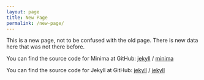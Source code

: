 ```yaml
---
layout: page
title: New Page
permalink: /new-page/
---
```


This is a new page, not to be confused with the old page. There is new data here that was not there before.

You can find the source code for Minima at GitHub:
[jekyll][jekyll-organization] /
[minima](https://github.com/jekyll/minima)

You can find the source code for Jekyll at GitHub:
[jekyll][jekyll-organization] /
[jekyll](https://github.com/jekyll/jekyll)


[jekyll-organization]: https://github.com/jekyll
